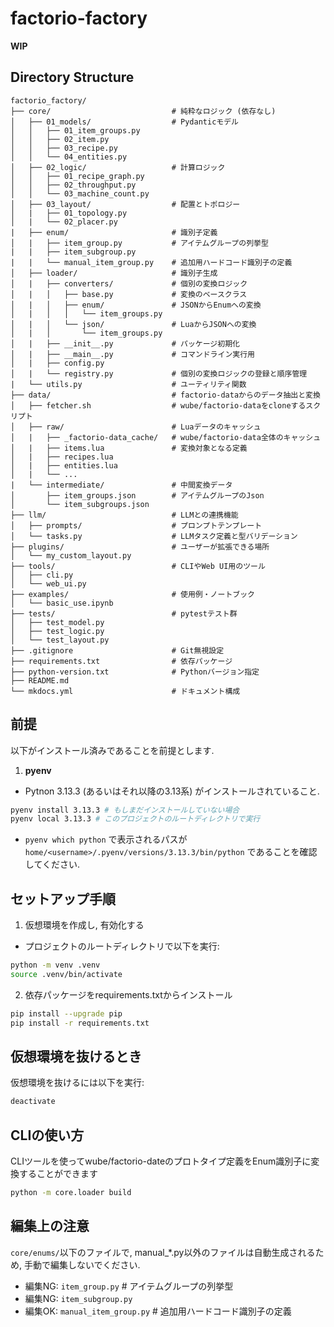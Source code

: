 # factorio-factory

**WIP**

## Directory Structure

```
factorio_factory/
├── core/                           # 純粋なロジック (依存なし)
│   ├── 01_models/                  # Pydanticモデル
│   │   ├── 01_item_groups.py
│   │   ├── 02_item.py
│   │   ├── 03_recipe.py
│   │   └── 04_entities.py
│   ├── 02_logic/                   # 計算ロジック
│   │   ├── 01_recipe_graph.py
│   │   ├── 02_throughput.py
│   │   └── 03_machine_count.py
│   ├── 03_layout/                  # 配置とトポロジー
│   |   ├── 01_topology.py
│   |   └── 02_placer.py
|   ├── enum/                       # 識別子定義
│   |   ├── item_group.py           # アイテムグループの列挙型
|   |   ├── item_subgroup.py
|   |   └── manual_item_group.py    # 追加用ハードコード識別子の定義
│   ├── loader/                     # 識別子生成
│   |   ├── converters/             # 個別の変換ロジック
│   |   │   ├── base.py             # 変換のベースクラス
│   |   │   ├── enum/               # JSONからEnumへの変換
│   |   │   │   └── item_groups.py  
│   |   │   └── json/               # LuaからJSONへの変換
│   |   │       └── item_groups.py
│   |   ├── __init__.py             # パッケージ初期化
│   |   ├── __main__.py             # コマンドライン実行用
│   |   ├── config.py
│   |   └── registry.py             # 個別の変換ロジックの登録と順序管理
|   └── utils.py                    # ユーティリティ関数
├── data/                           # factorio-dataからのデータ抽出と変換
│   ├── fetcher.sh                  # wube/factorio-dataをcloneするスクリプト
│   ├── raw/                        # Luaデータのキャッシュ
│   |   ├── _factorio-data_cache/   # wube/factorio-data全体のキャッシュ
│   |   ├── items.lua               # 変換対象となる定義
│   |   ├── recipes.lua
│   |   ├── entities.lua
│   |   └── ...
|   └── intermediate/               # 中間変換データ
│       ├── item_groups.json        # アイテムグループのJson
│       └── item_subgroups.json
├── llm/                            # LLMとの連携機能
│   ├── prompts/                    # プロンプトテンプレート
│   └── tasks.py                    # LLMタスク定義と型バリデーション
├── plugins/                        # ユーザーが拡張できる場所
│   └── my_custom_layout.py
├── tools/                          # CLIやWeb UI用のツール
│   ├── cli.py
│   └── web_ui.py
├── examples/                       # 使用例・ノートブック
│   └── basic_use.ipynb
├── tests/                          # pytestテスト群
│   ├── test_model.py
│   ├── test_logic.py
│   └── test_layout.py
├── .gitignore                      # Git無視設定
├── requirements.txt                # 依存パッケージ
├── python-version.txt              # Pythonバージョン指定
├── README.md
└── mkdocs.yml                      # ドキュメント構成
```

## 前提
以下がインストール済みであることを前提とします.
1. **pyenv**
  - Pytnon 3.13.3 (あるいはそれ以降の3.13系) がインストールされていること.
  ```sh
  pyenv install 3.13.3 # もしまだインストールしていない場合
  pyenv local 3.13.3 # このプロジェクトのルートディレクトリで実行
  ```
  - `pyenv which python` で表示されるパスが `home/<username>/.pyenv/versions/3.13.3/bin/python` であることを確認してください.

## セットアップ手順
1. 仮想環境を作成し, 有効化する
  - プロジェクトのルートディレクトリで以下を実行:
  ```bash
  python -m venv .venv
  source .venv/bin/activate
  ```

2. 依存パッケージをrequirements.txtからインストール
  ```sh
  pip install --upgrade pip
  pip install -r requirements.txt
  ```
  
## 仮想環境を抜けるとき
仮想環境を抜けるには以下を実行:
```bash
deactivate
```

## CLIの使い方
CLIツールを使ってwube/factorio-dateのプロトタイプ定義をEnum識別子に変換することができます
```bash
python -m core.loader build
```

## 編集上の注意
`core/enums/`以下のファイルで, manual_*.py以外のファイルは自動生成されるため, 手動で編集しないでください.
* 編集NG: `item_group.py`           # アイテムグループの列挙型
* 編集NG: `item_subgroup.py`
* 編集OK: `manual_item_group.py`    # 追加用ハードコード識別子の定義
